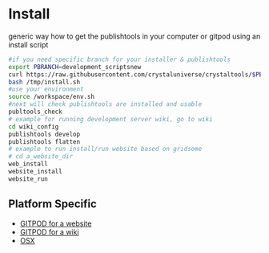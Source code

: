 # Install

generic way how to get the publishtools in your computer or gitpod using an install script

```bash
#if you need specific branch for your installer & publishtools
export PBRANCH=development_scriptsnew
curl https://raw.githubusercontent.com/crystaluniverse/crystaltools/$PBRANCH/install.sh > /tmp/install.sh
bash /tmp/install.sh
#use your environment
source /workspace/env.sh
#next will check publishtools are installed and usable
publtools_check
# example for running development server wiki, go to wiki
cd wiki_config
publishtools develop
publishtools flatten 
# example to run install/run website based on gridsome
# cd a_website_dir
web_install
website_install
website_run
```

## Platform Specific

- [GITPOD for a website](install_gitpod_website)
- [GITPOD for a wiki](install_gitpod_wiki)
- [OSX](install_osx)
